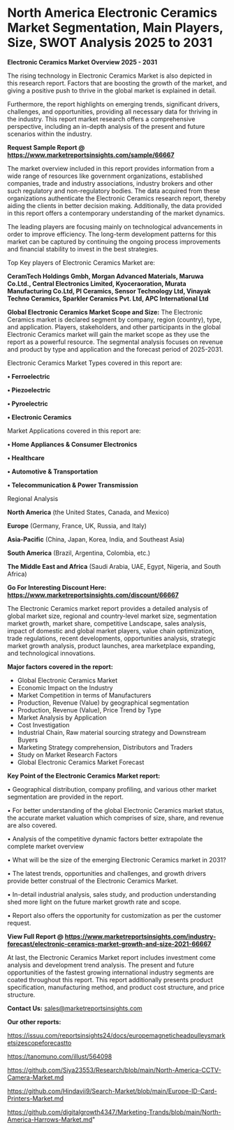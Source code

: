 # North America Electronic Ceramics Market Segmentation, Main Players, Size, SWOT Analysis 2025 to 2031

<Strong> Electronic Ceramics Market Overview 2025 - 2031</strong>

The rising technology in Electronic Ceramics Market is also depicted in this research report. Factors that are boosting the growth of the market, and giving a positive push to thrive in the global market is explained in detail.

Furthermore, the report highlights on emerging trends, significant drivers, challenges, and opportunities, providing all necessary data for thriving in the industry. This report market research offers a comprehensive perspective, including an in-depth analysis of the present and future scenarios within the industry.

<strong>Request Sample Report @ <a href=https://www.marketreportsinsights.com/sample/66667>https://www.marketreportsinsights.com/sample/66667</a></strong>

The market overview included in this report provides information from a wide range of resources like government organizations, established companies, trade and industry associations, industry brokers and other such regulatory and non-regulatory bodies. The data acquired from these organizations authenticate the Electronic Ceramics research report, thereby aiding the clients in better decision making. Additionally, the data provided in this report offers a contemporary understanding of the market dynamics.

The leading players are focusing mainly on technological advancements in order to improve efficiency. The long-term development patterns for this market can be captured by continuing the ongoing process improvements and financial stability to invest in the best strategies.

Top Key players of Electronic Ceramics Market are:

<strong>CeramTech Holdings Gmbh, Morgan Advanced Materials, Maruwa Co.Ltd., Central Electronics Limited, Kyoceraoration, Murata Manufacturing Co.Ltd, PI Ceramics, Sensor Technology Ltd, Vinayak Techno Ceramics, Sparkler Ceramics Pvt. Ltd, APC International Ltd</strong>

<strong><b>Global Electronic Ceramics Market Scope and Size:</b></strong>
The Electronic Ceramics market is declared segment by company, region (country), type, and application. Players, stakeholders, and other participants in the global Electronic Ceramics market will gain the market scope as they use the report as a powerful resource. The segmental analysis focuses on revenue and product by type and application and the forecast period of 2025-2031.

Electronic Ceramics Market Types covered in this report are:

<strong>• Ferroelectric

• Piezoelectric

• Pyroelectric

• Electronic Ceramics</strong>

Market Applications covered in this report are:

<strong>• Home Appliances & Consumer Electronics

• Healthcare

• Automotive & Transportation

• Telecommunication & Power Transmission</strong> 

Regional Analysis

<strong>North America</strong> (the United States, Canada, and Mexico)

<strong>Europe</strong> (Germany, France, UK, Russia, and Italy)

<strong>Asia-Pacific</strong> (China, Japan, Korea, India, and Southeast Asia)

<strong>South America</strong> (Brazil, Argentina, Colombia, etc.)

<strong>The Middle East and Africa</strong> (Saudi Arabia, UAE, Egypt, Nigeria, and South Africa)

<strong>Go For Interesting Discount Here: <a href=https://www.marketreportsinsights.com/discount/66667>https://www.marketreportsinsights.com/discount/66667</a></strong>

The Electronic Ceramics market report provides a detailed analysis of global market size, regional and country-level market size, segmentation market growth, market share, competitive Landscape, sales analysis, impact of domestic and global market players, value chain optimization, trade regulations, recent developments, opportunities analysis, strategic market growth analysis, product launches, area marketplace expanding, and technological innovations.

<strong><b>Major factors covered in the report:</b></strong>
<ul>
  <li>Global Electronic Ceramics Market </li>
  <li>Economic Impact on the Industry</li>
  <li>Market Competition in terms of Manufacturers</li>
  <li>Production, Revenue (Value) by geographical segmentation</li>
  <li>Production, Revenue (Value), Price Trend by Type</li>
  <li>Market Analysis by Application</li>
  <li>Cost Investigation</li>
  <li>Industrial Chain, Raw material sourcing strategy and Downstream Buyers</li>
  <li>Marketing Strategy comprehension, Distributors and Traders</li>
  <li>Study on Market Research Factors</li>
  <li>Global Electronic Ceramics Market Forecast</li>
</ul>

<strong><b>Key Point of the Electronic Ceramics Market report:</b></strong>

• Geographical distribution, company profiling, and various other market segmentation are provided in the report.

• For better understanding of the global Electronic Ceramics market status, the accurate market valuation which comprises of size, share, and revenue are also covered.

• Analysis of the competitive dynamic factors better extrapolate the complete market overview

• What will be the size of the emerging Electronic Ceramics market in 2031?

• The latest trends, opportunities and challenges, and growth drivers provide better construal of the Electronic Ceramics Market.

• In-detail industrial analysis, sales study, and production understanding shed more light on the future market growth rate and scope.

• Report also offers the opportunity for customization as per the customer request.

<strong><b>View Full Report @ <a href=https://www.marketreportsinsights.com/industry-forecast/electronic-ceramics-market-growth-and-size-2021-66667>https://www.marketreportsinsights.com/industry-forecast/electronic-ceramics-market-growth-and-size-2021-66667</a></b></strong>


At last, the Electronic Ceramics Market report includes investment come analysis and development trend analysis. The present and future opportunities of the fastest growing international industry segments are coated throughout this report. This report additionally presents product specification, manufacturing method, and product cost structure, and price structure.

<strong>Contact Us:</strong>
sales@marketreportsinsights.com

<strong>Our other reports:</strong>

<a href=https://issuu.com/reportsinsights24/docs/europemagneticheadpulleysmarketsizescopeforecastto>https://issuu.com/reportsinsights24/docs/europemagneticheadpulleysmarketsizescopeforecastto</a>

<a href=https://tanomuno.com/illust/564098>https://tanomuno.com/illust/564098</a>

<a href=https://github.com/Siya23553/Research/blob/main/North-America-CCTV-Camera-Market.md>https://github.com/Siya23553/Research/blob/main/North-America-CCTV-Camera-Market.md</a>

<a href=https://github.com/Hindavii9/Search-Market/blob/main/Europe-ID-Card-Printers-Market.md>https://github.com/Hindavii9/Search-Market/blob/main/Europe-ID-Card-Printers-Market.md</a>

<a href=https://github.com/digitalgrowth4347/Marketing-Trands/blob/main/North-America-Harrows-Market.md>https://github.com/digitalgrowth4347/Marketing-Trands/blob/main/North-America-Harrows-Market.md</a>"
